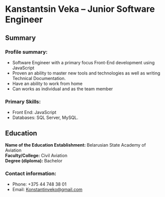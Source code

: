 # Kanstantsin Veka – Junior Software Engineer
## Summary
### Profile summary:
*	Software Engineer with a primary focus Front-End development using JavaScript
*	Proven an ability to master new tools and technologies as well as writing Technical Documentation.
*	Have an ability to work from home
*	Can works as individual and as the team member
### Primary Skills:
*	Front End: JavaScript
*	Databases: SQL Server, MySQL.
## Education
**Name of the Education Establishment:** Belarusian State Academy of Aviation<br/>**Faculty/College:** Civil Aviation<br/>
**Degree (diploma):** Bachelor<br/>
### Contact information:
* Phone: +375 44 748 38 01  
* Email: Konstantinveko@gmail.com

